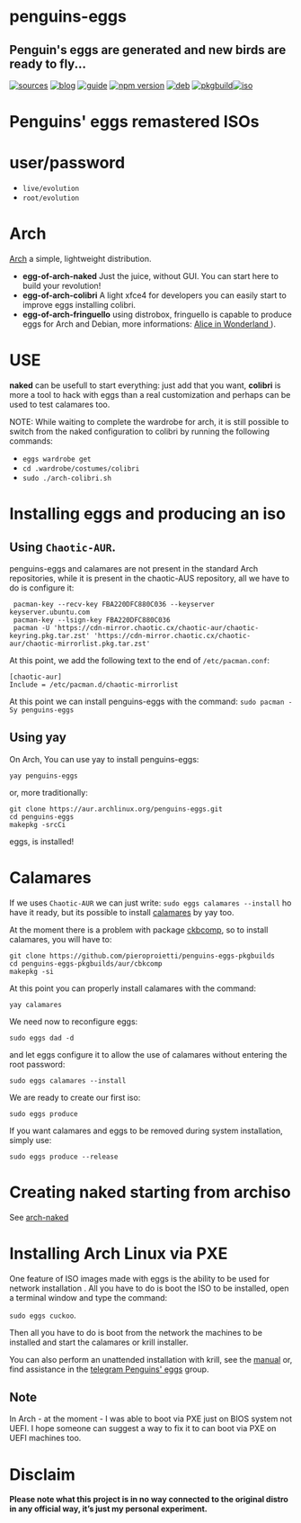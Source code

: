 penguins-eggs
=============

## Penguin&#39;s eggs are generated and new birds are ready to fly...
[![sources](https://img.shields.io/badge/github-sources-cyan)](https://github.com/pieroproietti/penguins-eggs)
[![blog](https://img.shields.io/badge/blog-penguin's%20eggs-cyan)](https://penguins-eggs.net)
[![guide](https://img.shields.io/badge/guide-penguin's%20eggs-cyan)](https://penguins-eggs.net/docs/Tutorial/eggs-users-guide)
[![npm version](https://img.shields.io/npm/v/penguins-eggs.svg)](https://npmjs.org/package/penguins-eggs)
[![deb](https://img.shields.io/badge/deb-packages-blue)](https://sourceforge.net/projects/penguins-eggs/files/DEBS)
[![pkgbuild](https://img.shields.io/badge/pkgbuild-packages-blue)](https://sourceforge.net/projects/penguins-eggs/files/PKGBUILD)[![iso](https://img.shields.io/badge/iso-images-cyan)](https://sourceforge.net/projects/penguins-eggs/files/ISOS)

# Penguins' eggs remastered ISOs

# user/password
* ```live/evolution```
* ```root/evolution```

# Arch

[Arch](https://archlinux.org/) a simple, lightweight distribution.

* **egg-of-arch-naked** Just the juice, without GUI. You can start here to build your revolution!
* **egg-of-arch-colibri** A light xfce4 for developers you can easily start to improve eggs installing colibri.
* **egg-of-arch-fringuello** using distrobox, fringuello is capable to produce eggs for Arch and Debian, more informations: [Alice in Wonderland
](https://penguins-eggs.net/blog/alice-in-wonderland)).

# USE

**naked** can be usefull to start everything: just add that you want, **colibri** is more a tool to hack with eggs than a real customization and perhaps can be used to test calamares too. 

NOTE: While waiting to complete the wardrobe for arch, it is still possible to switch from the naked configuration to colibri by running the following commands:

* ```eggs wardrobe get```
* ```cd .wardrobe/costumes/colibri```
* ```sudo ./arch-colibri.sh```

# Installing eggs and producing an iso 

## Using `Chaotic-AUR`.
penguins-eggs and calamares are not present in the standard Arch repositories, while it is present in the chaotic-AUS repository, all we have to do is configure it:

```
 pacman-key --recv-key FBA220DFC880C036 --keyserver keyserver.ubuntu.com
 pacman-key --lsign-key FBA220DFC880C036
 pacman -U 'https://cdn-mirror.chaotic.cx/chaotic-aur/chaotic-keyring.pkg.tar.zst' 'https://cdn-mirror.chaotic.cx/chaotic-aur/chaotic-mirrorlist.pkg.tar.zst'
```

At this point, we add the following text to the end of `/etc/pacman.conf`:
```
[chaotic-aur]
Include = /etc/pacman.d/chaotic-mirrorlist
```

At this point we can install penguins-eggs with the command: ``sudo pacman -Sy penguins-eggs``

## Using yay

On Arch, You can use yay to install penguins-eggs:

```
yay penguins-eggs
```
or, more traditionally:

```
git clone https://aur.archlinux.org/penguins-eggs.git
cd penguins-eggs
makepkg -srcCi
```

eggs, is installed!

# Calamares

If we uses `Chaotic-AUR` we can just write: `sudo eggs calamares --install` ho have it ready, but its possible to install [calamares](https://aur.archlinux.org/packages/calamares-git) by yay too.

At the moment there is a problem with package [ckbcomp](https://aur.archlinux.org/packages/ckbcomp), so to install calamares, you will have to:
```
git clone https://github.com/pieroproietti/penguins-eggs-pkgbuilds
cd penguins-eggs-pkgbuilds/aur/cbkcomp
makepkg -si
```

At this point you can properly install calamares with the command: 

```
yay calamares
```

We need now to reconfigure eggs:

```
sudo eggs dad -d
```

and let eggs configure it to allow the use of calamares without entering the root password:

```
sudo eggs calamares --install
```

We are ready to create our first iso:

```
sudo eggs produce
```

If you want calamares and eggs to be removed during system installation, simply use:

```
sudo eggs produce --release
```

# Creating naked starting from archiso

See [arch-naked](https://penguins--eggs-net.translate.goog/book/arch-naked?_x_tr_sl=auto&_x_tr_tl=en&_x_tr_hl=en)


# Installing Arch Linux via PXE

One feature of ISO images made with eggs is the ability to be used for network installation . All you have to do is boot the ISO to be installed, open a terminal window and type the command: 

```sudo eggs cuckoo```.

Then all you have to do is boot from the network the machines to be installed and start the calamares or krill installer.

You can also perform an unattended installation with krill, see the [manual](https://penguins-eggs.net/docs/Tutorial/english) or, find assistance in the [telegram Penguins' eggs](https://t.me/penguins_eggs) group.

## Note
In Arch - at the moment - I was able to boot via PXE just on BIOS system not UEFI. I hope someone can suggest a way to fix it to can boot via PXE on UEFI machines too.

# Disclaim

__Please note what this project is in no way connected to the original distro in any official way, it’s just my personal experiment.__
